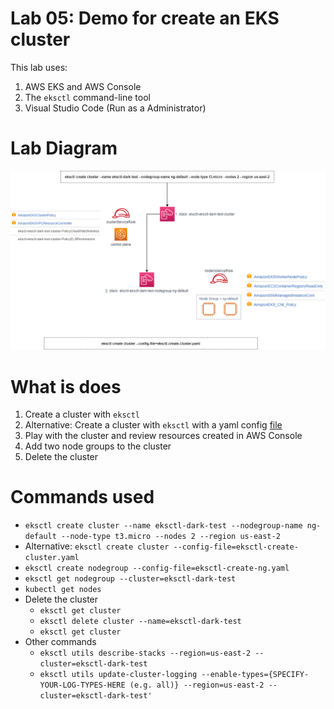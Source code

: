 # Lab 05: Demo for create an EKS cluster
This lab uses:
1. AWS EKS and AWS Console
2. The ```eksctl``` command-line tool 
3. Visual Studio Code (Run as a Administrator)

# Lab Diagram
![Diagram](../diagrams/generated_png_diagrams/lab05-eksctl.png)

# What is does
1. Create a cluster with ```eksctl``` 
2. Alternative: Create a cluster with  ```eksctl``` with a yaml config [file](../lab05_create_cluster_with_eksctl/eksctl-create-cluster.yaml)
3. Play with the cluster and review resources created in AWS Console
4. Add two node groups to the cluster
4. Delete the cluster

# Commands used
- ```eksctl create cluster --name eksctl-dark-test --nodegroup-name ng-default --node-type t3.micro --nodes 2 --region us-east-2```
- Alternative: ```eksctl create cluster --config-file=eksctl-create-cluster.yaml```
- ```eksctl create nodegroup --config-file=eksctl-create-ng.yaml```
- ```eksctl get nodegroup --cluster=eksctl-dark-test```
- ```kubectl get nodes```
- Delete the cluster
    - ```eksctl get cluster```
    - ```eksctl delete cluster --name=eksctl-dark-test```
    - ```eksctl get cluster```
- Other commands
    - ```eksctl utils describe-stacks --region=us-east-2 --cluster=eksctl-dark-test```
    - ```eksctl utils update-cluster-logging --enable-types={SPECIFY-YOUR-LOG-TYPES-HERE (e.g. all)} --region=us-east-2 --cluster=eksctl-dark-test'```
